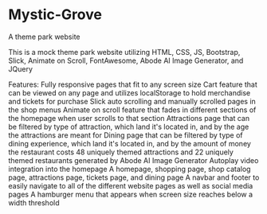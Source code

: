 # Mystic-Grove
 A theme park website

This is a mock theme park website utilizing HTML, CSS, JS, Bootstrap, Slick, Animate on Scroll, FontAwesome, Abode AI Image Generator, and JQuery

Features:
Fully responsive pages that fit to any screen size
Cart feature that can be viewed on any page and utilizes localStorage to hold merchandise and tickets for purchase
Slick auto scrolling and manually scrolled pages in the shop menus
Animate on scroll feature that fades in different sections of the homepage when user scrolls to that section
Attractions page that can be filtered by type of attraction, which land it's located in, and by the age the attractions are meant for
Dining page that can be filtered by type of dining experience, which land it's located in, and by the amount of money the restaurant costs
48 uniquely themed attractions and 22 uniquely themed restaurants generated by Abode AI Image Generator
Autoplay video integration into the homepage
A homepage, shopping page, shop catalog page, attractions page, tickets page, and dining page
A navbar and footer to easily navigate to all of the different website pages as well as social media pages
A hamburger menu that appears when screen size reaches below a width threshold